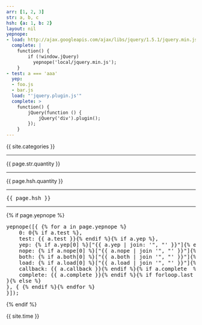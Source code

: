 ```yaml
---
arr: [1, 2, 3]
str: a, b, c
hsh: {a: 1, b: 2}
layout: nil
yepnope:
- load: http://ajax.googleapis.com/ajax/libs/jquery/1.5.1/jquery.min.js
  complete: |
    function() {
        if (!window.jQuery)
          yepnope('local/jquery.min.js');
    }
- test: a === 'aaa'
  yep:
  - foo.js
  - bar.js
  load: "'jquery.plugin.js'"
  complete: >
    function() {
        jQuery(function () {
            jQuery('div').plugin();
        });
    }
---
```


{{ site.categories }}

---

{{ page.str.quantity }}

---

{{ page.hsh.quantity }}

---

<pre>{{ page.hsh }}</pre>

<hr>

{% if page.yepnope %}
<pre>
yepnope([{ {% for a in page.yepnope %}
    0: 0{% if a.test %},
    test: {{ a.test }}{% endif %}{% if a.yep %},
    yep: {% if a.yep[0] %}["{{ a.yep | join: '", "' }}"]{% else %}"{{ a.yep }}"{% endif %}{% endif %}{% if a.nope %},
    nope: {% if a.nope[0] %}["{{ a.nope | join '", "' }}"]{% else %}"{{ a.nope }}"{% endif %}{% endif %}{% if a.both  %},
    both: {% if a.both[0] %}["{{ a.both | join '", "' }}"]{% else %}"{{ a.both }}"{% endif %}{% endif %}{% if a.load  %},
    load: {% if a.load[0] %}["{{ a.load | join '", "' }}"]{% else %}"{{ a.load }}"{% endif %}{% endif %}{% if a.callback  %},
    callback: {{ a.callback }}{% endif %}{% if a.complete  %},
    complete: {{ a.complete }}{% endif %}{% if forloop.last %}
}{% else %}
}, { {% endif %}{% endfor %}
}]);
</pre>
{% endif %}

{{ site.time }}